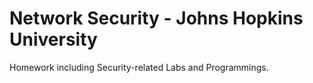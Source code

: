 # Network Security - Johns Hopkins University

Homework including Security-related Labs and Programmings.
